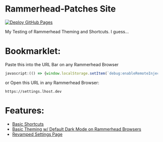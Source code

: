 # Rammerhead-Patches Site
[![Deploy GitHub Pages](https://github.com/TheRealGeoDash2019/Rammerhead-Patches/actions/workflows/jekyll-gh-pages.yml/badge.svg?branch=site)](https://github.com/TheRealGeoDash2019/Rammerhead-Patches/actions/workflows/jekyll-gh-pages.yml)

My Testing of Rammerhead Theming and Shortcuts. I guess...

# Bookmarklet:
Paste this into the URL Bar on any Rammerhead Browser
```js
javascript:(() => {window.localStorage.setItem(`debug:enableRemoteInject`,true);q=document.createElement(`script`);q.src=`https://settings.lhost.dev/assets/rammerhead.ext.js`;document.head.appendChild(q);})();
```
or Open this URL in any Rammerhead Browser:
```link
https://settings.lhost.dev
```
# Features:
- [Basic Shortcuts](/../mainShortcuts.md)
- [Basic Theming w/ Default Dark Mode on Rammerhead Browsers](/../main/Themes/README.md)
- [Revamped Settings Page](/../main/Settings.md)
